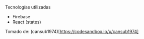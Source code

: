 Tecnologías utilizadas
 - Firebase
 - React (states)

Tomado de: (cansub1974)[https://codesandbox.io/u/cansub1974]

